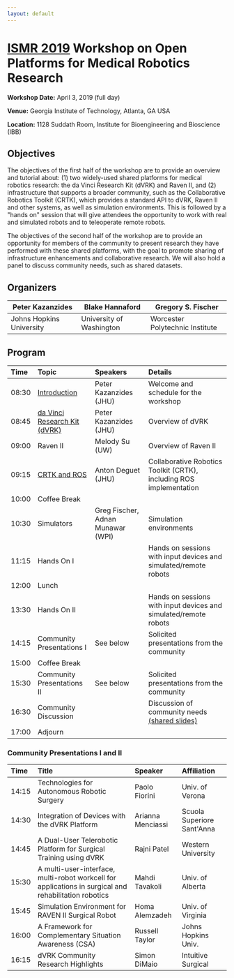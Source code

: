 ```yaml
---
layout: default
---
```


# [ISMR 2019](http://www.ismr.gatech.edu/) Workshop on Open Platforms for Medical Robotics Research

**Workshop Date:**  April 3, 2019 (full day)

**Venue:** Georgia Institute of Technology, Atlanta, GA USA

**Location:** 1128 Suddath Room, Institute for Bioengineering and Bioscience (IBB)

## Objectives

The objectives of the first half of the workshop are to provide an overview and tutorial about: (1) two widely-used shared platforms for medical robotics research: the da Vinci Research Kit (dVRK) and Raven II, and (2) infrastructure that supports a broader community, such as the Collaborative Robotics Toolkit (CRTK), which provides a standard API to dVRK, Raven II and other systems, as well as simulation environments. This is followed by a "hands on" session that will give attendees the opportunity to work with real and simulated robots and to teleoperate remote robots.

The objectives of the second half of the workshop are to provide an opportunity for members of the community to present research they have performed with these shared platforms, with the goal to promote sharing of infrastructure enhancements and collaborative research.  We will also hold a panel to discuss community needs, such as shared datasets.

## Organizers

|Peter Kazanzides          | Blake Hannaford           | Gregory S. Fischer              |
|--------------------------|---------------------------|---------------------------------|
|Johns Hopkins University  | University of Washington  | Worcester Polytechnic Institute |

## Program

| Time  | Topic        | Speakers | Details |
|:------|:-------------|:---------|:--------|
| 08:30 | [Introduction](https://github.com/collaborative-robotics/collaborative-robotics.github.io/blob/master/ismr-2019/ismr-19-intro.pdf) | Peter Kazanzides (JHU) | Welcome and schedule for the workshop |
| 08:45 | [da Vinci Research Kit (dVRK)](https://github.com/collaborative-robotics/collaborative-robotics.github.io/blob/master/ismr-2019/ismr-19-dVRK.pdf) | Peter Kazanzides (JHU) | Overview of dVRK |
| 09:00 | Raven II     | Melody Su (UW) | Overview of Raven II |
| 09:15 | [CRTK and ROS](https://github.com/collaborative-robotics/collaborative-robotics.github.io/blob/master/ismr-2019/ismr-19-crtk.pdf) | Anton Deguet (JHU) | Collaborative Robotics Toolkit (CRTK), including ROS implementation |
| 10:00 | Coffee Break | | |
| 10:30 | Simulators   | Greg Fischer, Adnan Munawar (WPI) | Simulation environments |
| 11:15 | Hands On I | | Hands on sessions with input devices and simulated/remote robots |
| 12:00 | Lunch | | |
| 13:30 | Hands On II | | Hands on sessions with input devices and simulated/remote robots |
| 14:15 | Community Presentations I | See below | Solicited presentations from the community |
| 15:00 | Coffee Break | |
| 15:30 | Community Presentations II | See below | Solicited presentations from the community |
| 16:30 | Community Discussion |  | Discussion of community needs [(shared slides)](https://docs.google.com/presentation/d/15ZQGmp2tgjZrTkUSi4uUhL3AOc_oNcPTJwv5OyD7xZs/edit?usp=sharing) |
| 17:00 | Adjourn | | |

### Community Presentations I and II

| Time  | Title       | Speaker  | Affiliation |
|:------|:------------|:---------|:------------|
| 14:15 | Technologies for Autonomous Robotic Surgery | Paolo Fiorini | Univ. of Verona |
| 14:30 | Integration of Devices with the dVRK Platform | Arianna Menciassi | Scuola Superiore Sant'Anna |
| 14:45 | A Dual-User Telerobotic Platform for Surgical Training using dVRK | Rajni Patel | Western University |
| 15:30 | A multi-user-interface, multi-robot workcell for applications in surgical and rehabilitation robotics | Mahdi Tavakoli | Univ. of Alberta |
| 15:45 | Simulation Environment for RAVEN II Surgical Robot | Homa Alemzadeh | Univ. of Virginia |
| 16:00 | A Framework for Complementary Situation Awareness (CSA) | Russell Taylor | Johns Hopkins Univ. |
| 16:15 | dVRK Community Research Highlights                      | Simon DiMaio | Intuitive Surgical |
